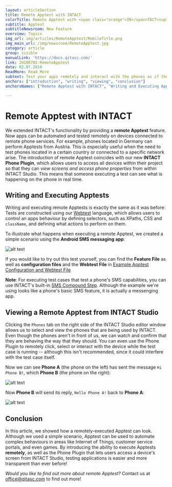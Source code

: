 ```yaml
---
layout: articleSection
title: Remote Apptest with INTACT
colorTitle: Remote Apptest with <span class="orange">IN</span>TACT<sup>®</sup>
subtitle: Apptest
subtitleNewsroom: New Feature
overview: Topics
img_url: img/articles/RemoteApptest/MobileTitle.png
img_main_url: /img/newsroom/RemoteApptest.jpg
category: article
group: visible
manualLink: 'https://docs.qitasc.com/'
link: 20180702-RemoteApptest
date: 02.07.2018
ReadMore: Read More
subtext: Test your apps remotely and interact with the phones as if they're right in front of you! See what we've changed about Apptest and how simple it is to run test cases from anywhere in the world.
anchors: ["introduction", "writing", "viewing", "conclusion"]
anchorsNames: ["Remote Apptest with INTACT", "Writing and Executing Apptests", "Viewing a Remote Apptest", "Conclusion"]

---
```

# Remote Apptest with INTACT <a name="introduction"></a>


We extended INTACT's functionality by providing a **remote Apptest** feature. Now apps can be automated and tested remotely on devices connected to remote phone services. For example, phones located in Germany can perform Apptests from Austria. This is especially useful when the need to test phones located in a certain country or connected to a specific network arise. The introduction of remote Apptest coincides with our new **INTACT Phone Plugin**, which allows users to access all devices within their project so that they can *view screens and access phone properties* from within INTACT Studio. This means that someone executing a test can see what is happening on the phone in real time.

## Writing and Executing Apptests <a name="writing"></a>
Writing and executing remote Apptests is exactly the same as it was before: Tests are constructed using our [Webtest](https://docs.qitasc.com/intactsteps/webtestintro/) language, which allows users to control an apps behaviour by defining selectors, such as XPaths, CSS and `className`, and defining what actions to perform on them.

To illustrate what happens when executing a remote Apptest, we created a simple scenario using the **Android SMS messaging app**:

![alt text](../../img/newsroom/FeatureFile.png)

If you would like to try out this test yourself, you can find the **Feature File** as well as **configuration files** and the **Webtest File** in [Example Apptest Configuration and Webtest File](http://www.qitasc.com/articles/WebtestFile.html)

**Note**: For executing test cases that test a phone's SMS capabilities, you can use INTACT's built-in [SMS Compound Step](https://docs.qitasc.com/intactsteps/smsintro/). Although the example we're using looks like a phone's basic SMS feature, it is actually a messenging app.

## Viewing a Remote Apptest from INTACT Studio <a name="viewing"></a>

Clicking the `Phones` tab on the right side of the INTACT Studio editor window allows us to select and view the phones that are being used by INTACT. Even though the phones aren't in front of us, we can watch and confirm that they are behaving the way that they should. You can even use the Phone Plugin to remotely click, select or interact with the device while the test case is running -- although this isn't recommended, since it could interfere with the test case itself.

Now we can see **Phone A** (the phone on the left) has sent the message `Hi Phone B!`, which **Phone B** (the phone on the right):

![alt text](../../img/newsroom/ApptestAToB.png)

Now **Phone B** will send its reply, `Hello Phone A!` back to **Phone A**:

![alt text](../../img/newsroom/ApptestBToA.png)

## Conclusion <a name="conclusion"></a>
In this article, we showed how a remotely-executed Apptest can look. Although we used a simple scenario, Apptest can be used to automate complex behaviours in areas like Internet of Things, customer service portals, and even games. By introducing the ability to execute Apptests **remotely**, as well as the Phone Plugin that lets users access a device's screen from INTACT Studio, testing applications is easier and more transparent than ever before!

*Would you like to find out more about remote Apptest?* Contact us at office@qitasc.com to find out more!
